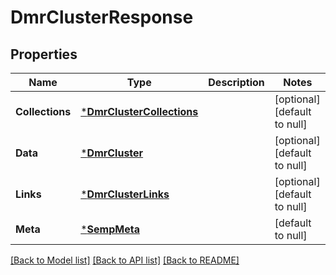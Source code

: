 # DmrClusterResponse

## Properties
Name | Type | Description | Notes
------------ | ------------- | ------------- | -------------
**Collections** | [***DmrClusterCollections**](DmrClusterCollections.md) |  | [optional] [default to null]
**Data** | [***DmrCluster**](DmrCluster.md) |  | [optional] [default to null]
**Links** | [***DmrClusterLinks**](DmrClusterLinks.md) |  | [optional] [default to null]
**Meta** | [***SempMeta**](SempMeta.md) |  | [default to null]

[[Back to Model list]](../README.md#documentation-for-models) [[Back to API list]](../README.md#documentation-for-api-endpoints) [[Back to README]](../README.md)

